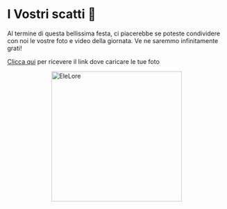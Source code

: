 # I Vostri scatti :movie_camera:

Al termine di questa bellissima festa, ci piacerebbe se poteste condividere con noi le vostre foto e video della giornata. Ve ne saremmo infinitamente grati!

[Clicca qui](https://forms.gle/38PbAYBKp7DRYL297) per ricevere il link dove caricare le tue foto

<img src="../images/eleloregif.gif" alt="EleLore" style="display: block; margin:0 auto;" width="300"/>